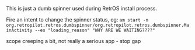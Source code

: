 This is just a dumb spinner used during RetrOS install process.


Fire an intent to change the spinner status, eg:
`am start -n org.retropilot.retros.dumbspinner/org.retropilot.retros.dumbspinner.MainActivity --es "loading_reason" "WHY ARE WE WAITING????"`

scope creeping a bit, not really a serious app - stop gap
